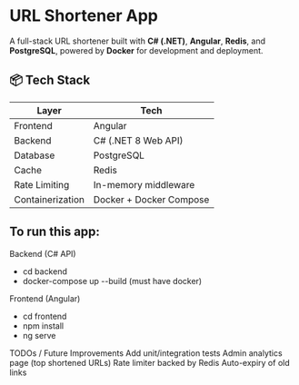 #  URL Shortener App

A full-stack URL shortener built with **C# (.NET)**, **Angular**, **Redis**, and **PostgreSQL**, powered by **Docker** for development and deployment.

## 📦 Tech Stack

| Layer          | Tech               |
|----------------|--------------------|
| Frontend       | Angular            |
| Backend        | C# (.NET 8 Web API)|
| Database       | PostgreSQL         |
| Cache          | Redis              |
| Rate Limiting  | In-memory middleware |
| Containerization| Docker + Docker Compose |

## To run this app:
Backend (C# API)
- cd backend
- docker-compose up --build (must have docker)

Frontend (Angular)
- cd frontend
- npm install
- ng serve

TODOs / Future Improvements
 Add unit/integration tests
 Admin analytics page (top shortened URLs)
 Rate limiter backed by Redis
 Auto-expiry of old links
